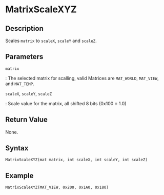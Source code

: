 # MatrixScaleXYZ

## Description
Scales `matrix` to `scaleX`, `scaleY` and `scaleZ`.

## Parameters
`matrix`

:   The selected matrix for scalling, valid Matrices are `MAT_WORLD`, `MAT_VIEW`, and `MAT_TEMP`.

`scaleX`, `scaleY`, `scaleZ`

:   Scale value for the matrix, all shifted 8 bits (0x100 = 1.0)

## Return Value
None.

## Syntax
```
MatrixScaleXYZ(mat matrix, int scaleX, int scaleY, int scaleZ)
```

## Example
```
MatrixScaleXYZ(MAT_VIEW, 0x200, 0x1A0, 0x180)
```
